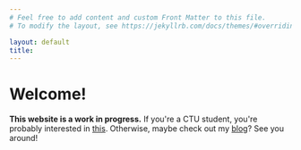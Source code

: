 ```yaml
---
# Feel free to add content and custom Front Matter to this file.
# To modify the layout, see https://jekyllrb.com/docs/themes/#overriding-theme-defaults

layout: default
title:
---
```


# Welcome!

**This website is a work in progress.** If you're a CTU student, you're probably interested in [this](/teacher). Otherwise, maybe check out my [blog](/blog)? See you around!
